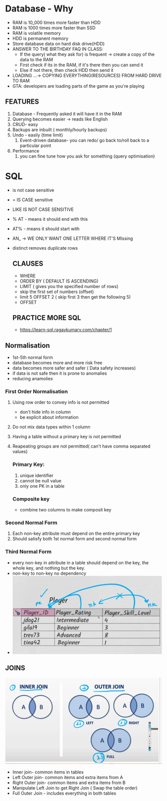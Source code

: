 # Database - Why

- RAM is 10_000 times more faster than HDD
- RAM is 1000 times more faster than SSD
- RAM is volatile memory
- HDD is permanent memory
- Store database data on hard disk drive(HDD)
- ANSWER TO THE BIRTHDAY FAQ IN CLASS:
  - If the query( what they ask for) is frequent -> create a copy of the data to the RAM
  - First check if its in the RAM, if it's there then you can send it
  - Else if not there, then check HDD then send it
- LOADING ...-> COPYING EVERYTHING(RESOURCES) FROM HARD DRIVE TO RAM
- GTA: developers are loading parts of the game as you're playing

## FEATURES

1. Database - Frequently asked it will have it in the RAM
2. Querying becomes easier -> reads like English
3. CRUD- easy
4. Backups are inbuilt ( monthly/hourly backups)
5. Undo - easily (time limit)
   1. Event-driven database- you can redo/ go back to/roll back to a particular point
6. Performance
   1. you can fine tune how you ask for something (query optimisation)

# SQL

- is not case sensitive
- = IS CASE sensitive
- LIKE IS NOT CASE SENSITIVE
- % AT - means it should end with this
- AT% - means it should start with
- AN\_ -> WE ONLY WANT ONE LETTER WHERE IT'S MIssing
- distinct removes duplicate rows

  ## CLAUSES

  - WHERE
  - ORDER BY ( DEFAULT IS ASCENDING)
  - LIMIT ( gives you the specified number of rows)
  - skip the first set of numbers (offset)
  - limit 5 OFFSET 2 ( skip first 3 then get the following 5)
  - OFFSET

  ## PRACTICE MORE SQL

  - https://learn-sql.ragavkumarv.com/chapter/1

## Normalisation

- 1st-5th normal form
- database becomes more and more risk free
- data becomes more safer and safer ( Data safety increases)
- if data is not safe then it is prone to anomalies
- reducing anamolies

### First Order Normalisation

1. Using row order to convey info is not permitted

   - don't hide info in column
   - be explicit about information

2. Do not mix data types within 1 column
3. Having a table without a primary key is not permitted
4. Reapeating groups are not permitted( can't have comma separated values)

   ### Primary Key:

   1. unique identifier
   2. cannot be null value
   3. only one PK in a table

   ### Composite key

   - combine two columns to make composit key

### Second Normal Form

1.  Each non-key attribute must depend on the entire primary key
2.  Should satisfy both 1st normal form and second normal form

### Third Normal Form

- every non-key in attribute in a table should depend on the key, the whole key, and nothing but the key.
- non-key to non-key no dependency
- ![alt text](image-5.png)

## JOINS

![alt text](image-6.png)

- Inner join- common items in tables
- Left Outer join- common items and extra items from A
- Right Outer join- common items and extra items from B
- Manipulate Left Join to get Right Join ( Swap the table order)
- Full Outer Join - includes everything in both tables
